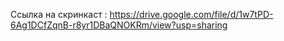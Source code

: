 Ссылка на скринкаст : https://drive.google.com/file/d/1w7tPD-6Ag1DCfZqnB-r8yr1DBaQNOKRm/view?usp=sharing
